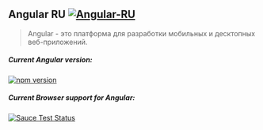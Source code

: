 ## Angular RU [![Angular-RU](https://img.shields.io/badge/Telegram_chat:-Angular_RU-216bc1.svg?style=flat)](https://t.me/angular_ru)

> Angular - это платформа для разработки мобильных и десктопных веб-приложений.

##### Current Angular version:
[![npm version](https://badge.fury.io/js/%40angular%2Fcore.svg)](https://www.npmjs.com/~angular)

##### Current Browser support for Angular:
[![Sauce Test Status](https://saucelabs.com/browser-matrix/angular2-ci.svg)](https://saucelabs.com/u/angular2-ci)
